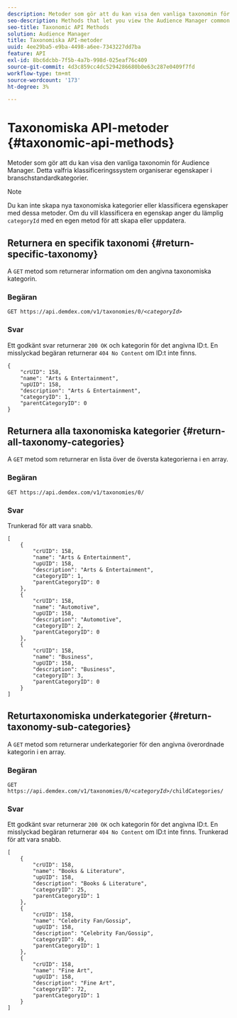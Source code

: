 ```yaml
---
description: Metoder som gör att du kan visa den vanliga taxonomin för Audience Manager. Detta valfria klassificeringssystem organiserar egenskaper i branschstandardkategorier.
seo-description: Methods that let you view the Audience Manager common taxonomy. This optional classification scheme organizes traits into industry standard categories.
seo-title: Taxonomic API Methods
solution: Audience Manager
title: Taxonomiska API-metoder
uuid: 4ee29ba5-e9ba-4498-a6ee-7343227dd7ba
feature: API
exl-id: 8bc6dcbb-7f5b-4a7b-998d-025eaf76c409
source-git-commit: 4d3c859cc4dc5294286680b0e63c287e0409f7fd
workflow-type: tm+mt
source-wordcount: '173'
ht-degree: 3%

---
```


# Taxonomiska API-metoder {#taxonomic-api-methods}

Metoder som gör att du kan visa den vanliga taxonomin för Audience Manager. Detta valfria klassificeringssystem organiserar egenskaper i branschstandardkategorier.

<!-- c_rest_api_taxonomy.xml -->

>[!NOTE]
>
>Du kan inte skapa nya taxonomiska kategorier eller klassificera egenskaper med dessa metoder. Om du vill klassificera en egenskap anger du lämplig `categoryId` med en egen metod för att skapa eller uppdatera.

## Returnera en specifik taxonomi {#return-specific-taxonomy}

A `GET` metod som returnerar information om den angivna taxonomiska kategorin.

<!-- r_rest_api_taxonomy.xml -->

### Begäran

`GET https://api.demdex.com/v1/taxonomies/0/`*`<categoryId>`*

### Svar

Ett godkänt svar returnerar `200 OK` och kategorin för det angivna ID:t. En misslyckad begäran returnerar `404 No Content` om ID:t inte finns.

```
{
    "crUID": 158,
    "name": "Arts & Entertainment",
    "upUID": 158,
    "description": "Arts & Entertainment",
    "categoryID": 1,
    "parentCategoryID": 0
}
```

## Returnera alla taxonomiska kategorier {#return-all-taxonomy-categories}

A `GET` metod som returnerar en lista över de översta kategorierna i en array.

<!-- r_rest_api_taxonomies.xml -->

### Begäran

`GET https://api.demdex.com/v1/taxonomies/0/`

### Svar

Trunkerad för att vara snabb.

```
[
    {
        "crUID": 158,
        "name": "Arts & Entertainment",
        "upUID": 158,
        "description": "Arts & Entertainment",
        "categoryID": 1,
        "parentCategoryID": 0
    },
    {
        "crUID": 158,
        "name": "Automotive",
        "upUID": 158,
        "description": "Automotive",
        "categoryID": 2,
        "parentCategoryID": 0
    },
    {
        "crUID": 158,
        "name": "Business",
        "upUID": 158,
        "description": "Business",
        "categoryID": 3,
        "parentCategoryID": 0
    }
]
```

## Returtaxonomiska underkategorier {#return-taxonomy-sub-categories}

A `GET` metod som returnerar underkategorier för den angivna överordnade kategorin i en array.

<!-- r_rest_api_taxonomy_sub.xml -->

### Begäran

`GET https://api.demdex.com/v1/taxonomies/0/`*`<categoryId>`*`/childCategories/`

### Svar

Ett godkänt svar returnerar `200 OK` och kategorin för det angivna ID:t. En misslyckad begäran returnerar `404 No Content` om ID:t inte finns. Trunkerad för att vara snabb.

```
[
    {
        "crUID": 158,
        "name": "Books & Literature",
        "upUID": 158,
        "description": "Books & Literature",
        "categoryID": 25,
        "parentCategoryID": 1
    },
    {
        "crUID": 158,
        "name": "Celebrity Fan/Gossip",
        "upUID": 158,
        "description": "Celebrity Fan/Gossip",
        "categoryID": 49,
        "parentCategoryID": 1
    },
    {
        "crUID": 158,
        "name": "Fine Art",
        "upUID": 158,
        "description": "Fine Art",
        "categoryID": 72,
        "parentCategoryID": 1
    }
]
```
